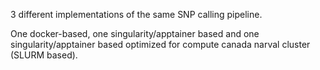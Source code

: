 3 different implementations of the same SNP calling pipeline. 

One docker-based, one singularity/apptainer based and one singularity/apptainer based optimized for compute canada narval cluster (SLURM based).



